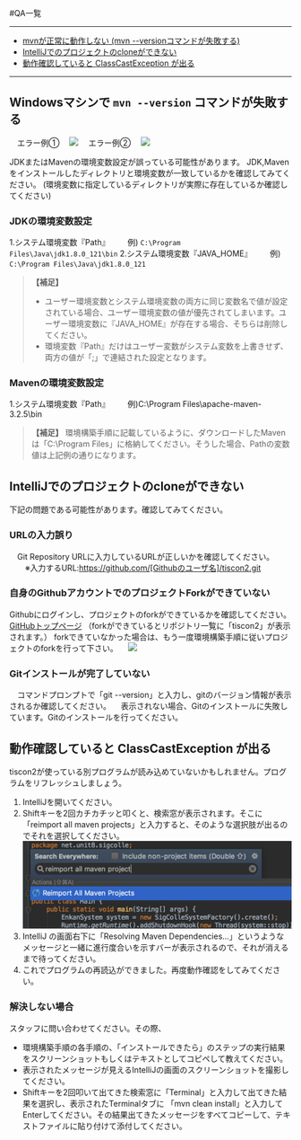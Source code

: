 #QA一覧
***
* [mvnが正常に動作しない (mvn --versionコマンドが失敗する)](#mvnが正常に動作しない-mvn---versionコマンドが失敗する)
* [IntelliJでのプロジェクトのcloneができない](#intellijでのプロジェクトのcloneができない)
* [動作確認していると ClassCastException が出る](#動作確認していると-classcastexception-が出る)

***

## Windowsマシンで `mvn --version` コマンドが失敗する

　エラー例①
　<img src="image/qa_javahome.png">
　エラー例②
　<img src="image/qa_mvnpath.png">

JDKまたはMavenの環境変数設定が誤っている可能性があります。
JDK,Mavenをインストールしたディレクトリと環境変数が一致しているかを確認してみてください。
(環境変数に指定しているディレクトリが実際に存在しているか確認してください)

### JDKの環境変数設定
1.システム環境変数『Path』
　　例) `C:\Program Files\Java\jdk1.8.0_121\bin`
2.システム環境変数『JAVA_HOME』
　　例) `C:\Program Files\Java\jdk1.8.0_121`

> **【補足】**
> * ユーザー環境変数とシステム環境変数の両方に同じ変数名で値が設定されている場合、ユーザー環境変数の値が優先されてしまいます。ユーザー環境変数に『JAVA_HOME』が存在する場合、そちらは削除してください。
> * 環境変数『Path』だけはユーザー変数がシステム変数を上書きせず、両方の値が「;」で連結された設定となります。

### Mavenの環境変数設定
1.システム環境変数『Path』
　　例)C:\Program Files\apache-maven-3.2.5\bin

> **【補足】**
> 環境構築手順に記載しているように、ダウンロードしたMavenは「C:\Program Files」に格納してください。そうした場合、Pathの変数値は上記例の通りになります。

## IntelliJでのプロジェクトのcloneができない
下記の問題である可能性があります。確認してみてください。

### URLの入力誤り
　Git Repository URLに入力しているURLが正しいかを確認してください。
　　※入力するURL:https://github.com/[Githubのユーザ名]/tiscon2.git

### 自身のGithubアカウントでのプロジェクトForkができていない
Githubにログインし、プロジェクトのforkができているかを確認してください。
[GitHubトップページ](https://github.com/)
（forkができているとリポジトリ一覧に「tiscon2」が表示されます。）
forkできていなかった場合は、もう一度環境構築手順に従いプロジェクトのforkを行って下さい。
　<img src="image/qa_github_top.png" width="640px">

### Gitインストールが完了していない
　コマンドプロンプトで「git --version」と入力し、gitのバージョン情報が表示されるか確認してください。
　表示されない場合、Gitのインストールに失敗しています。Gitのインストールを行ってください。

## 動作確認していると ClassCastException が出る

tiscon2が使っている別プログラムが読み込めていないかもしれません。プログラムをリフレッシュしましょう。

1. IntelliJを開いてください。
1. Shiftキーを2回カチカチッと叩くと、検索窓が表示されます。そこに「reimport all maven projects」と入力すると、そのような選択肢が出るのでそれを選択してください。![reimport all maven projects](image/qa_reimport_all_maven_projects.png)
1. IntelliJ の画面右下に「Resolving Maven Dependencies...」というようなメッセージと一緒に進行度合いを示すバーが表示されるので、それが消えるまで待ってください。
1. これでプログラムの再読込ができました。再度動作確認をしてみてください。

### 解決しない場合
スタッフに問い合わせてください。その際、

* 環境構築手順の各手順の、「インストールできたら」のステップの実行結果をスクリーンショットもしくはテキストとしてコピペして教えてください。
* 表示されたメッセージが見えるIntelliJの画面のスクリーンショットを撮影してください。
* Shiftキーを2回叩いて出てきた検索窓に「Terminal」と入力して出てきた結果を選択し、表示されたTerminalタブに 「mvn clean install」と入力してEnterしてください。その結果出てきたメッセージをすべてコピーして、テキストファイルに貼り付けて添付してください。
